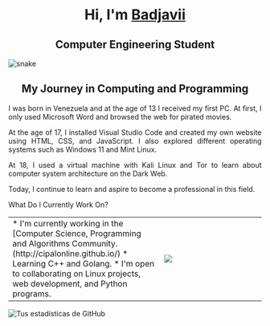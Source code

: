 <!--! Title !-->

<h1 align="center">Hi, I'm <a href="https://badjavii.github.io/">Badjavii</a></h1>
<h2 align="center">Computer Engineering Student</h1>

![snake](static/grid-snake.svg)

<!--! About Me !-->

<h2 align="center">My Journey in Computing and Programming</h2>

<div style="text-align:justify;">
        <p>I was born in Venezuela and at the age of 13 I received my first PC. At first, I only used Microsoft Word and browsed the web for pirated movies.</p>
        <p>At the age of 17, I installed Visual Studio Code and created my own website using HTML, CSS, and JavaScript. I also explored different operating systems such as Windows 11 and Mint Linux.</p>
        <p>At 18, I used a virtual machine with Kali Linux and Tor to learn about computer system architecture on the Dark Web.</p>
        <p>Today, I continue to learn and aspire to become a professional in this field.</p>
</div>
        
</div>

<!--! What Do I Currently Work On? !-->

</h2 align="center">What Do I Currently Work On?</h2>

<table align="center">
  
  <td width=60%>
    * I'm currently working in the [Computer Science, Programming and Algorithms Community.(http://cipalonline.github.io/)
    * Learning C++ and Golang.
    * I'm open to collaborating on Linux projects, web development, and Python programs.

  </td>

<td text-align="center">

  <div>
          <img src="https://github-readme-stats.vercel.app/api/top-langs/username=Druxorey&langs_count=10&theme=dracula&layout=compact&border_color=ff6e96&bg_color=00000000&"/>
  </div>

</td>

</table>

![Tus estadísticas de GitHub](https://github-readme-stats.vercel.app/api)
